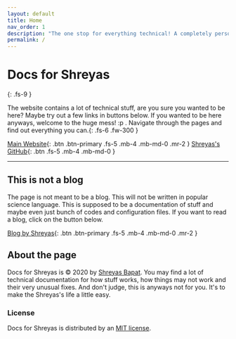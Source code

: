 ```yaml
---
layout: default
title: Home
nav_order: 1
description: "The one stop for everything technical! A completely personal page of Shreyas Bapat"
permalink: /
---
```


# Docs for Shreyas
{: .fs-9 }

The website contains a lot of technical stuff, are you sure you wanted to be here? Maybe try out a few links in buttons below. If you wanted to be here anyways, welcome to the huge mess! :p . Navigate through the pages and find out everything you can.{: .fs-6 .fw-300 }

[Main Website](https://shreyasb.com){: .btn .btn-primary .fs-5 .mb-4 .mb-md-0 .mr-2 } [Shreyas's GitHub](https://github.com/shreyasbapat){: .btn .fs-5 .mb-4 .mb-md-0 }

---

## This is not a blog

The page is not meant to be a blog. This will not be written in popular science language. This is supposed to be a documentation of stuff and maybe even just bunch of codes and configuration files. If you want to read a blog, click on the button below.

[Blog by Shreyas](https://blog.shreyasb.dev){: .btn .btn-primary .fs-5 .mb-4 .mb-md-0 .mr-2 }

## About the page

Docs for Shreyas is &copy; 2020 by [Shreyas Bapat](http://shreyasb.com). You may find a lot of technical documentation for how stuff works, how things may not work and their very unusual fixes. And don't judge, this is anyways not for you. It's to make the Shreyas's life a little easy.

### License

Docs for Shreyas is distributed by an [MIT license](https://github.com/shreyasbapat/shreyasbapat.github.io/tree/master/COPYING).
